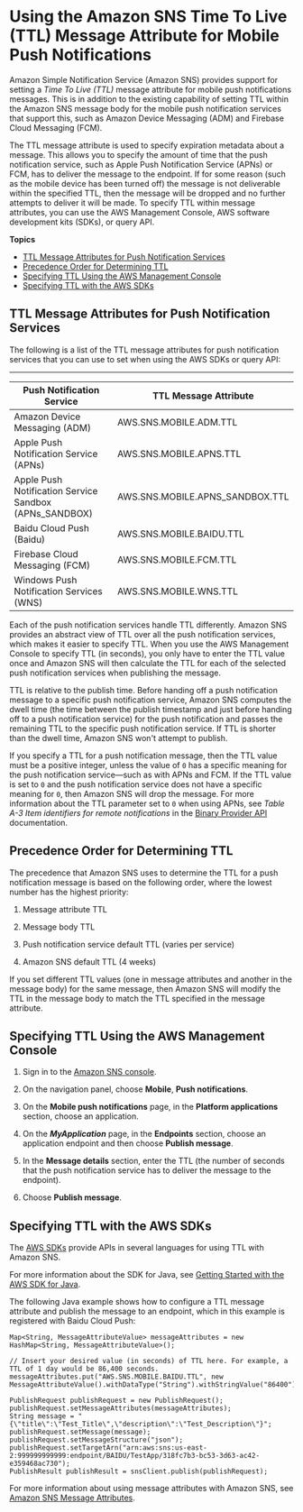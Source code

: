 # Using the Amazon SNS Time To Live \(TTL\) Message Attribute for Mobile Push Notifications<a name="sns-ttl"></a>

Amazon Simple Notification Service \(Amazon SNS\) provides support for setting a *Time To Live \(TTL\)* message attribute for mobile push notifications messages\. This is in addition to the existing capability of setting TTL within the Amazon SNS message body for the mobile push notification services that support this, such as Amazon Device Messaging \(ADM\) and Firebase Cloud Messaging \(FCM\)\.

The TTL message attribute is used to specify expiration metadata about a message\. This allows you to specify the amount of time that the push notification service, such as Apple Push Notification Service \(APNs\) or FCM, has to deliver the message to the endpoint\. If for some reason \(such as the mobile device has been turned off\) the message is not deliverable within the specified TTL, then the message will be dropped and no further attempts to deliver it will be made\. To specify TTL within message attributes, you can use the AWS Management Console, AWS software development kits \(SDKs\), or query API\. 

**Topics**
+ [TTL Message Attributes for Push Notification Services](#sns-ttl-msg-attrib)
+ [Precedence Order for Determining TTL](#sns-ttl-precedence)
+ [Specifying TTL Using the AWS Management Console](#sns-ttl-console)
+ [Specifying TTL with the AWS SDKs](#sns-ttl-sdk)

## TTL Message Attributes for Push Notification Services<a name="sns-ttl-msg-attrib"></a>

The following is a list of the TTL message attributes for push notification services that you can use to set when using the AWS SDKs or query API:


****  

| Push Notification Service | TTL Message Attribute | 
| --- | --- | 
| Amazon Device Messaging \(ADM\) | AWS\.SNS\.MOBILE\.ADM\.TTL | 
| Apple Push Notification Service \(APNs\) | AWS\.SNS\.MOBILE\.APNS\.TTL | 
| Apple Push Notification Service Sandbox \(APNs\_SANDBOX\) | AWS\.SNS\.MOBILE\.APNS\_SANDBOX\.TTL | 
| Baidu Cloud Push \(Baidu\) | AWS\.SNS\.MOBILE\.BAIDU\.TTL | 
| Firebase Cloud Messaging \(FCM\) | AWS\.SNS\.MOBILE\.FCM\.TTL | 
| Windows Push Notification Services \(WNS\) | AWS\.SNS\.MOBILE\.WNS\.TTL | 

Each of the push notification services handle TTL differently\. Amazon SNS provides an abstract view of TTL over all the push notification services, which makes it easier to specify TTL\. When you use the AWS Management Console to specify TTL \(in seconds\), you only have to enter the TTL value once and Amazon SNS will then calculate the TTL for each of the selected push notification services when publishing the message\. 

 TTL is relative to the publish time\. Before handing off a push notification message to a specific push notification service, Amazon SNS computes the dwell time \(the time between the publish timestamp and just before handing off to a push notification service\) for the push notification and passes the remaining TTL to the specific push notification service\. If TTL is shorter than the dwell time, Amazon SNS won't attempt to publish\. 

If you specify a TTL for a push notification message, then the TTL value must be a positive integer, unless the value of `0` has a specific meaning for the push notification service—such as with APNs and FCM\. If the TTL value is set to `0` and the push notification service does not have a specific meaning for `0`, then Amazon SNS will drop the message\. For more information about the TTL parameter set to `0` when using APNs, see *Table A\-3 Item identifiers for remote notifications* in the [Binary Provider API](https://developer.apple.com/library/content/documentation/NetworkingInternet/Conceptual/RemoteNotificationsPG/BinaryProviderAPI.html) documentation\.

## Precedence Order for Determining TTL<a name="sns-ttl-precedence"></a>

The precedence that Amazon SNS uses to determine the TTL for a push notification message is based on the following order, where the lowest number has the highest priority: 

1. Message attribute TTL

1. Message body TTL

1. Push notification service default TTL \(varies per service\)

1. Amazon SNS default TTL \(4 weeks\)

If you set different TTL values \(one in message attributes and another in the message body\) for the same message, then Amazon SNS will modify the TTL in the message body to match the TTL specified in the message attribute\.

## Specifying TTL Using the AWS Management Console<a name="sns-ttl-console"></a>

1. Sign in to the [Amazon SNS console](https://console.aws.amazon.com/sns/)\.

1. On the navigation panel, choose **Mobile**, **Push notifications**\.

1. On the **Mobile push notifications** page, in the **Platform applications** section, choose an application\.

1. On the ***MyApplication*** page, in the **Endpoints** section, choose an application endpoint and then choose **Publish message**\.

1. In the **Message details** section, enter the TTL \(the number of seconds that the push notification service has to deliver the message to the endpoint\)\.

1. Choose **Publish message**\.

## Specifying TTL with the AWS SDKs<a name="sns-ttl-sdk"></a>

The [AWS SDKs](http://aws.amazon.com/tools/) provide APIs in several languages for using TTL with Amazon SNS\. 

For more information about the SDK for Java, see [Getting Started with the AWS SDK for Java](https://aws.amazon.com/developers/getting-started/java/)\.

The following Java example shows how to configure a TTL message attribute and publish the message to an endpoint, which in this example is registered with Baidu Cloud Push:

```
Map<String, MessageAttributeValue> messageAttributes = new HashMap<String, MessageAttributeValue>();

// Insert your desired value (in seconds) of TTL here. For example, a TTL of 1 day would be 86,400 seconds. 
messageAttributes.put("AWS.SNS.MOBILE.BAIDU.TTL", new MessageAttributeValue().withDataType("String").withStringValue("86400"));

PublishRequest publishRequest = new PublishRequest();
publishRequest.setMessageAttributes(messageAttributes);
String message = "{\"title\":\"Test_Title\",\"description\":\"Test_Description\"}";
publishRequest.setMessage(message);
publishRequest.setMessageStructure("json");
publishRequest.setTargetArn("arn:aws:sns:us-east-2:999999999999:endpoint/BAIDU/TestApp/318fc7b3-bc53-3d63-ac42-e359468ac730");
PublishResult publishResult = snsClient.publish(publishRequest);
```

For more information about using message attributes with Amazon SNS, see [Amazon SNS Message Attributes](sns-message-attributes.md)\. 